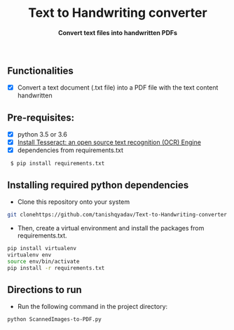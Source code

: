<p align="center">
	<h1 align="center"> Text to Handwriting converter </h1>
	<h4 align="center"> Convert text files into handwritten PDFs <h4>
</p>
<br>

## Functionalities
- [X] Convert a text document (.txt file) into a PDF file with the text content handwritten

## Pre-requisites:
- [X] python 3.5 or 3.6
- [X] [Install Tesseract: an open source text recognition (OCR) Engine](https://github.com/tesseract-ocr/tessdoc/blob/master/Home.md)
- [X] dependencies from requirements.txt

```
 $ pip install requirements.txt
 ```

## Installing required python dependencies
- Clone this repository onto your system
```bash
git clonehttps://github.com/tanishqyadav/Text-to-Handwriting-converter
```
- Then, create a virtual environment and install the packages from requirements.txt.
```bash
pip install virtualenv
virtualenv env
source env/bin/activate
pip install -r requirements.txt
```
## Directions to run
- Run the following command in the project directory:
```
python ScannedImages-to-PDF.py
```

